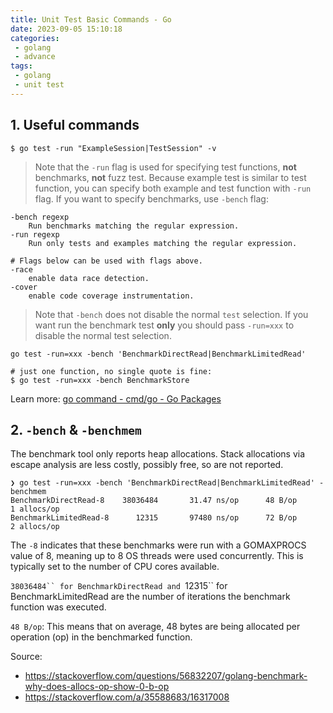 ```yaml
---
title: Unit Test Basic Commands - Go
date: 2023-09-05 15:10:18
categories:
 - golang
 - advance
tags:
 - golang
 - unit test
---
```


## 1. Useful commands

```shell
$ go test -run "ExampleSession|TestSession" -v
```

> Note that the `-run` flag is used for specifying test functions, **not** benchmarks, **not** fuzz test. Because example test is similar to test function, you can specify both example and test function with `-run` flag. If you want to specify benchmarks, use `-bench` flag:

```shell
-bench regexp
	Run benchmarks matching the regular expression.
-run regexp
	Run only tests and examples matching the regular expression.

# Flags below can be used with flags above.
-race
	enable data race detection.
-cover
	enable code coverage instrumentation.
```

> Note that `-bench` does not disable the normal `test` selection. If you want run the benchmark test **only** you should pass `-run=xxx` to disable the normal test selection.

```shell
go test -run=xxx -bench 'BenchmarkDirectRead|BenchmarkLimitedRead'

# just one function, no single quote is fine: 
$ go test -run=xxx -bench BenchmarkStore
```
        
Learn more: [go command - cmd/go - Go Packages](https://pkg.go.dev/cmd/go#hdr-Testing_flags) 

## 2. `-bench` & `-benchmem`

The benchmark tool only reports heap allocations. Stack allocations via escape analysis are less costly, possibly free, so are not reported.

```shell
❯ go test -run=xxx -bench 'BenchmarkDirectRead|BenchmarkLimitedRead' -benchmem
BenchmarkDirectRead-8    38036484       31.47 ns/op      48 B/op      1 allocs/op
BenchmarkLimitedRead-8      12315       97480 ns/op      72 B/op      2 allocs/op
```

The `-8` indicates that these benchmarks were run with a GOMAXPROCS value of 8, meaning up to 8 OS threads were used concurrently. This is typically set to the number of CPU cores available.

`38036484`` for BenchmarkDirectRead and `12315`` for BenchmarkLimitedRead are the number of iterations the benchmark function was executed.

`48 B/op`: This means that on average, 48 bytes are being allocated per operation (op) in the benchmarked function.

Source:

- https://stackoverflow.com/questions/56832207/golang-benchmark-why-does-allocs-op-show-0-b-op
- https://stackoverflow.com/a/35588683/16317008

